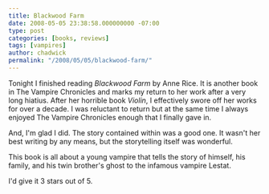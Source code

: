 ```yaml
---
title: Blackwood Farm
date: 2008-05-05 23:38:58.000000000 -07:00
type: post
categories: [books, reviews]
tags: [vampires]
author: chadwick
permalink: "/2008/05/05/blackwood-farm/"
---
```

Tonight I finished reading _Blackwood Farm_ by Anne Rice. It is another book
in The Vampire Chronicles and marks my return to her work after a very long
hiatius. After her horrible book _Violin_, I effectively swore off her works
for over a decade. I was reluctant to return but at the same time I always
enjoyed The Vampire Chronicles enough that I finally gave in.

And, I'm glad I did. The story contained within was a good one. It wasn't her
best writing by any means, but the storytelling itself was wonderful.

This book is all about a young vampire that tells the story of himself, his
family, and his twin brother's ghost to the infamous vampire Lestat.

I'd give it 3 stars out of 5.

